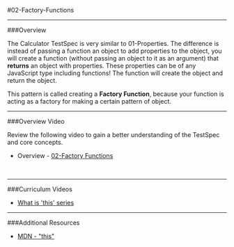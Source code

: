#02-Factory-Functions
<hr>

###Overview

The Calculator TestSpec is very similar to 01-Properties.  The difference is instead of passing a function an object to add properties to the object, you will create a function (without passing an object to it as an argument) that **returns** an object with properties. These properties can be of any JavaScript type including functions!  The function will create the object and return the object.

This pattern is called creating a **Factory Function**, because your function is acting as a factory for making a certain pattern of object. 

<hr>


###Overview Video

Review the following video to gain a better understanding of the TestSpec and core concepts.

- Overview - [02-Factory Functions]()

<br>
<hr>

###Curriculum Videos

- [What is 'this' series]()

<hr>

###Additional Resources

- [MDN - "this"](https://developer.mozilla.org/en-US/docs/Web/JavaScript/Reference/Operators/this)


